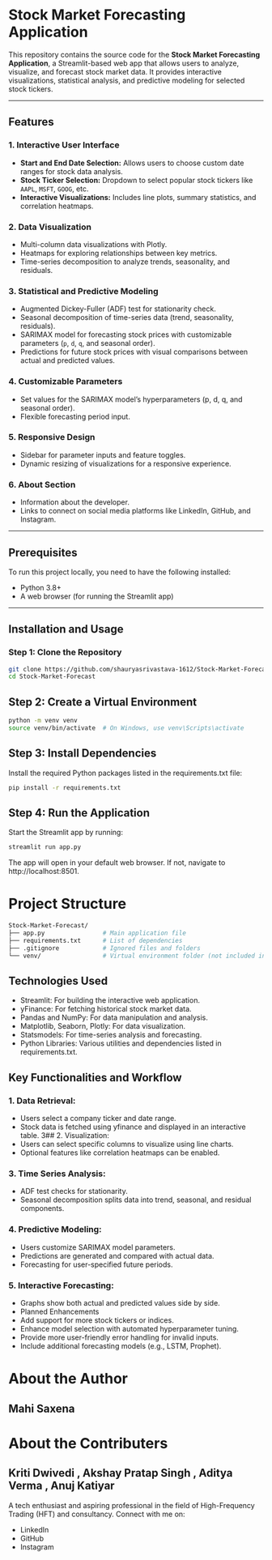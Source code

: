 # Stock Market Forecasting Application

This repository contains the source code for the **Stock Market Forecasting Application**, a Streamlit-based web app that allows users to analyze, visualize, and forecast stock market data. It provides interactive visualizations, statistical analysis, and predictive modeling for selected stock tickers.

---

## Features

### 1. **Interactive User Interface**

- **Start and End Date Selection:** Allows users to choose custom date ranges for stock data analysis.
- **Stock Ticker Selection:** Dropdown to select popular stock tickers like `AAPL`, `MSFT`, `GOOG`, etc.
- **Interactive Visualizations:** Includes line plots, summary statistics, and correlation heatmaps.

### 2. **Data Visualization**

- Multi-column data visualizations with Plotly.
- Heatmaps for exploring relationships between key metrics.
- Time-series decomposition to analyze trends, seasonality, and residuals.

### 3. **Statistical and Predictive Modeling**

- Augmented Dickey-Fuller (ADF) test for stationarity check.
- Seasonal decomposition of time-series data (trend, seasonality, residuals).
- SARIMAX model for forecasting stock prices with customizable parameters (`p`, `d`, `q`, and seasonal order).
- Predictions for future stock prices with visual comparisons between actual and predicted values.

### 4. **Customizable Parameters**

- Set values for the SARIMAX model’s hyperparameters (p, d, q, and seasonal order).
- Flexible forecasting period input.

### 5. **Responsive Design**

- Sidebar for parameter inputs and feature toggles.
- Dynamic resizing of visualizations for a responsive experience.

### 6. **About Section**

- Information about the developer.
- Links to connect on social media platforms like LinkedIn, GitHub, and Instagram.

---

## Prerequisites

To run this project locally, you need to have the following installed:

- Python 3.8+
- A web browser (for running the Streamlit app)

---

## Installation and Usage

### Step 1: Clone the Repository

```bash
git clone https://github.com/shauryasrivastava-1612/Stock-Market-Forecast.git
cd Stock-Market-Forecast
```

## Step 2: Create a Virtual Environment
```bash
python -m venv venv
source venv/bin/activate  # On Windows, use venv\Scripts\activate
```

## Step 3: Install Dependencies
Install the required Python packages listed in the requirements.txt file:
```bash
pip install -r requirements.txt
```

## Step 4: Run the Application
Start the Streamlit app by running:
```bash
streamlit run app.py
```
The app will open in your default web browser. If not, navigate to http://localhost:8501.

# Project Structure
```bash
Stock-Market-Forecast/
├── app.py                # Main application file
├── requirements.txt      # List of dependencies
├── .gitignore            # Ignored files and folders
└── venv/                 # Virtual environment folder (not included in the repository)
```



## Technologies Used
- Streamlit: For building the interactive web application.
- yFinance: For fetching historical stock market data.
- Pandas and NumPy: For data manipulation and analysis.
- Matplotlib, Seaborn, Plotly: For data visualization.
- Statsmodels: For time-series analysis and forecasting.
- Python Libraries: Various utilities and dependencies listed in requirements.txt.

## Key Functionalities and Workflow
 ### 1. Data Retrieval:
  - Users select a company ticker and date range.
- Stock data is fetched using yfinance and displayed in an interactive table.
3## 2. Visualization:
- Users can select specific columns to visualize using line charts.
- Optional features like correlation heatmaps can be enabled.
### 3. Time Series Analysis:
- ADF test checks for stationarity.
- Seasonal decomposition splits data into trend, seasonal, and residual components.
### 4. Predictive Modeling:
- Users customize SARIMAX model parameters.
- Predictions are generated and compared with actual data.
- Forecasting for user-specified future periods.
### 5. Interactive Forecasting:
- Graphs show both actual and predicted values side by side.
- Planned Enhancements
- Add support for more stock tickers or indices.
- Enhance model selection with automated hyperparameter tuning.
- Provide more user-friendly error handling for invalid inputs.
- Include additional forecasting models (e.g., LSTM, Prophet).
  
# About the Author
## Mahi Saxena

# About the Contributers
## Kriti Dwivedi , Akshay Pratap Singh , Aditya Verma , Anuj Katiyar

A tech enthusiast and aspiring professional in the field of High-Frequency Trading (HFT) and consultancy. Connect with me on:

- LinkedIn
- GitHub
- Instagram
